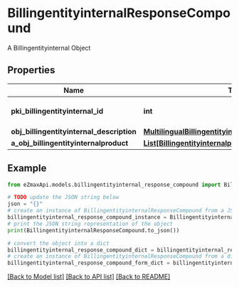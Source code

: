 # BillingentityinternalResponseCompound

A Billingentityinternal Object

## Properties

Name | Type | Description | Notes
------------ | ------------- | ------------- | -------------
**pki_billingentityinternal_id** | **int** | The unique ID of the Billingentityinternal. | 
**obj_billingentityinternal_description** | [**MultilingualBillingentityinternalDescription**](MultilingualBillingentityinternalDescription.md) |  | 
**a_obj_billingentityinternalproduct** | [**List[BillingentityinternalproductResponseCompound]**](BillingentityinternalproductResponseCompound.md) |  | 

## Example

```python
from eZmaxApi.models.billingentityinternal_response_compound import BillingentityinternalResponseCompound

# TODO update the JSON string below
json = "{}"
# create an instance of BillingentityinternalResponseCompound from a JSON string
billingentityinternal_response_compound_instance = BillingentityinternalResponseCompound.from_json(json)
# print the JSON string representation of the object
print(BillingentityinternalResponseCompound.to_json())

# convert the object into a dict
billingentityinternal_response_compound_dict = billingentityinternal_response_compound_instance.to_dict()
# create an instance of BillingentityinternalResponseCompound from a dict
billingentityinternal_response_compound_form_dict = billingentityinternal_response_compound.from_dict(billingentityinternal_response_compound_dict)
```
[[Back to Model list]](../README.md#documentation-for-models) [[Back to API list]](../README.md#documentation-for-api-endpoints) [[Back to README]](../README.md)


